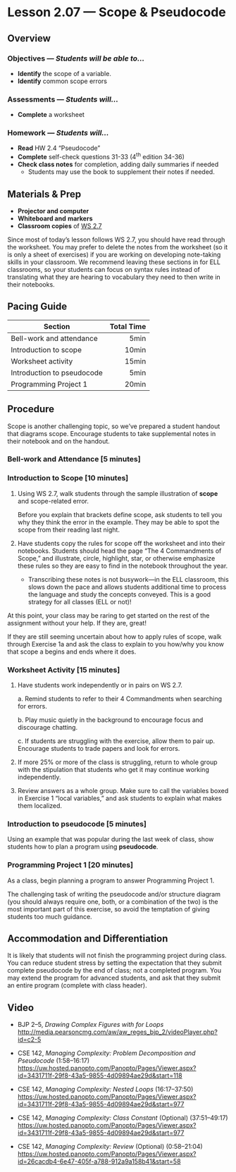 Lesson 2.07 — Scope & Pseudocode
====================================================================================================

Overview
--------
### Objectives — _Students will be able to…_
- **Identify** the scope of a variable.
- **Identify** common scope errors

### Assessments — _Students will…_
- **Complete** a worksheet

### Homework — _Students will…_
- **Read** HW 2.4 “Pseudocode”
- **Complete** self-check questions 31-33 (4<sup>th</sup> edition 34-36)
- **Check class notes** for completion, adding daily summaries if needed
  - Students may use the book to supplement their notes if needed.


Materials & Prep
----------------
- **Projector and computer**
- **Whiteboard and** **markers**
- **Classroom copies** of [WS 2.7]

Since most of today’s lesson follows WS 2.7, you should have read through the worksheet. You may
prefer to delete the notes from the worksheet (so it is only a sheet of exercises) if you are
working on developing note-taking skills in your classroom. We recommend leaving these sections in
for ELL classrooms, so your students can focus on syntax rules instead of translating what they are
hearing to vocabulary they need to then write in their notebooks.


Pacing Guide
------------
| Section                    | Total Time |
|----------------------------|-----------:|
| Bell-work and attendance   |       5min |
| Introduction to scope      |      10min |
| Worksheet activity         |      15min |
| Introduction to pseudocode |       5min |
| Programming Project 1      |      20min |


Procedure
---------

Scope is another challenging topic, so we’ve prepared a student handout that diagrams scope.
Encourage students to take supplemental notes in their notebook and on the handout.

### Bell-work and Attendance \[5 minutes\]

### Introduction to Scope \[10 minutes\]

1. Using WS 2.7, walk students through the sample illustration of **scope** and scope-related error.

   Before you explain that brackets define scope, ask students to tell you why they think the error
   in the example. They may be able to spot the scope from their reading last night.

2. Have students copy the rules for scope off the worksheet and into their notebooks. Students
   should head the page “The 4 Commandments of Scope,” and illustrate, circle, highlight, star, or
   otherwise emphasize these rules so they are easy to find in the notebook throughout the year.

   - Transcribing these notes is not busywork—in the ELL classroom, this slows down the pace and
     allows students additional time to process the language and study the concepts conveyed. This
     is a good strategy for all classes (ELL or not)!

At this point, your class may be raring to get started on the rest of the assignment without your
help. If they are, great!

If they are still seeming uncertain about how to apply rules of scope, walk through Exercise 1a and
ask the class to explain to you how/why you know that scope a begins and ends where it does.

### Worksheet Activity \[15 minutes\]

1. Have students work independently or in pairs on WS 2.7.

   a. Remind students to refer to their 4 Commandments when searching for errors.

   b. Play music quietly in the background to encourage focus and discourage chatting.

   c. If students are struggling with the exercise, allow them to pair up. Encourage students to
      trade papers and look for errors.

2. If more 25% or more of the class is struggling, return to whole group with the stipulation that
   students who get it may continue working independently.

3. Review answers as a whole group. Make sure to call the variables boxed in Exercise 1 “local
   variables,” and ask students to explain what makes them localized.

### Introduction to pseudocode \[5 minutes\]
Using an example that was popular during the last week of class, show students how to plan a program
using **pseudocode**.

### Programming Project 1 \[20 minutes\]
As a class, begin planning a program to answer Programming Project 1.

The challenging task of writing the pseudocode and/or structure diagram (you should always require
one, both, or a combination of the two) is the most important part of this exercise, so avoid the
temptation of giving students too much guidance.


Accommodation and Differentiation
---------------------------------
It is likely that students will not finish the programming project during class. You can reduce
student stress by setting the expectation that they submit complete pseudocode by the end of class;
not a completed program. You may extend the program for advanced students, and ask that they submit
an entire program (complete with class header).


Video
-----
- BJP 2–5, _Drawing Complex Figures with for Loops_<br>
  <http://media.pearsoncmg.com/aw/aw_reges_bjp_2/videoPlayer.php?id=c2-5>

- CSE 142, _Managing Complexity: Problem Decomposition and Pseudocode_ (1:58–16:17)<br>
  <https://uw.hosted.panopto.com/Panopto/Pages/Viewer.aspx?id=3431711f-29f8-43a5-9855-4d09894ae29d&start=118>

- CSE 142, _Managing Complexity: Nested Loops_ (16:17–37:50)<br>
  <https://uw.hosted.panopto.com/Panopto/Pages/Viewer.aspx?id=3431711f-29f8-43a5-9855-4d09894ae29d&start=977>

- CSE 142, _Managing Complexity: Class Constant_ (Optional) (37:51–49:17)<br>
  <https://uw.hosted.panopto.com/Panopto/Pages/Viewer.aspx?id=3431711f-29f8-43a5-9855-4d09894ae29d&start=977>

- CSE 142, _Managing Complexity: Review_ (Optional) (0:58–21:04)<br>
  <https://uw.hosted.panopto.com/Panopto/Pages/Viewer.aspx?id=26cacdb4-6e47-405f-a788-912a9a158b41&start=58>
  
[WS 2.7]:   https://raw.githubusercontent.com/TEALSK12/apcsa/master/curriculum/Unit2/WS%202.7.docx

